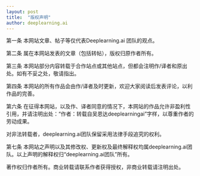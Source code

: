 ```yaml
---
layout: post
title:  "版权声明"
author: deeplearning.ai
---
```


第一条 本网站文章、帖子等仅代表Deeplearning.ai 团队的观点。

第二条 属在本网站发表的文章（包括转帖），版权归原作者所有。

第三条  本网站部分内容转载于合作站点或其他站点，但都会注明作/译者和原出处。如有不妥之处，敬请指出。

第四条 本网站的所有作品会由作/译者及时更新，欢迎大家阅读后发表评论，以利作品的完善。

第六条 在征得本网站，以及作、译者同意的情况下，本网站的作品允许非盈利性引用，并请注明出处：“作者：转载自吴恩达deeplearningai”字样，以尊重作者的劳动成果。

对非法转载者，deeplearning.ai团队保留采用法律手段追究的权利。

第七条 本网站之声明以及其修改权、更新权及最终解释权均属deeplearning.ai团队。以上声明的解释权归“deeplearning.ai团队”所有。

著作权归作者所有。商业转载请联系作者获得授权，非商业转载请注明出处。
